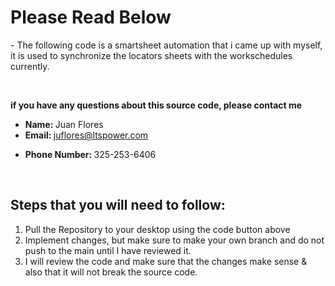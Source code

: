<h1>Please Read Below</h1>
<p>- The following code is a smartsheet automation that i came up with myself, it is used to synchronize the locators sheets with the workschedules currently.</p>
<br>
<p><strong>if you have any questions about this source code, please contact me</strong></p>
<ul>
  <li><strong>Name: </strong>Juan Flores</li>
  <li><strong>Email: </strong><a href = "juflores@ltspower.com"<p>juflores@ltspower.com</p></a></li>
  <li><strong>Phone Number: </strong>325-253-6406</li>
</ul>
<br/>
<h2><strong>Steps that you will need to follow:</strong></h2>
<ol>
  <li>Pull the Repository to your desktop using the code button above</li>
  <li>Implement changes, but make sure to make your own branch and do not push to the main until I have reviewed it.</li>
  <li>I will review the code and make sure that the changes make sense & also that it will not break the source code.</li>
</ol>
